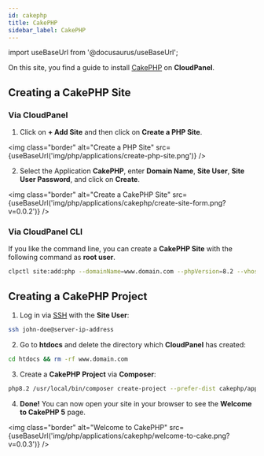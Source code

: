```yaml
---
id: cakephp
title: CakePHP
sidebar_label: CakePHP
---
```


import useBaseUrl from '@docusaurus/useBaseUrl';

On this site, you find a guide to install [CakePHP](https://cakephp.org/) on **CloudPanel**.

## Creating a CakePHP Site

### Via CloudPanel

1. Click on **+ Add Site** and then click on **Create a PHP Site**.

<img class="border" alt="Create a PHP Site" src={useBaseUrl('img/php/applications/create-php-site.png')} />

2. Select the Application **CakePHP**, enter **Domain Name**, **Site User**, **Site User Password**, and click on **Create**.

<img class="border" alt="Create a CakePHP Site" src={useBaseUrl('img/php/applications/cakephp/create-site-form.png?v=0.0.2')} />

### Via CloudPanel CLI

If you like the command line, you can create a **CakePHP Site** with the following command as **root user**.

```bash
clpctl site:add:php --domainName=www.domain.com --phpVersion=8.2 --vhostTemplate='CakePHP 5' --siteUser='john-doe' --siteUserPassword='!secretPassword!'
```

## Creating a CakePHP Project

1. Log in via [SSH](../../../frontend-area/ssh-ftp/#ssh-login) with the **Site User**:

```bash
ssh john-doe@server-ip-address
```

2. Go to **htdocs** and delete the directory which **CloudPanel** has created:

```bash
cd htdocs && rm -rf www.domain.com
```

3. Create a **CakePHP Project** via **Composer**:

```bash
php8.2 /usr/local/bin/composer create-project --prefer-dist cakephp/app:~5.0 www.domain.com
```

4. **Done!** You can now open your site in your browser to see the **Welcome to CakePHP 5** page.

<img class="border" alt="Welcome to CakePHP" src={useBaseUrl('img/php/applications/cakephp/welcome-to-cake.png?v=0.0.3')} />